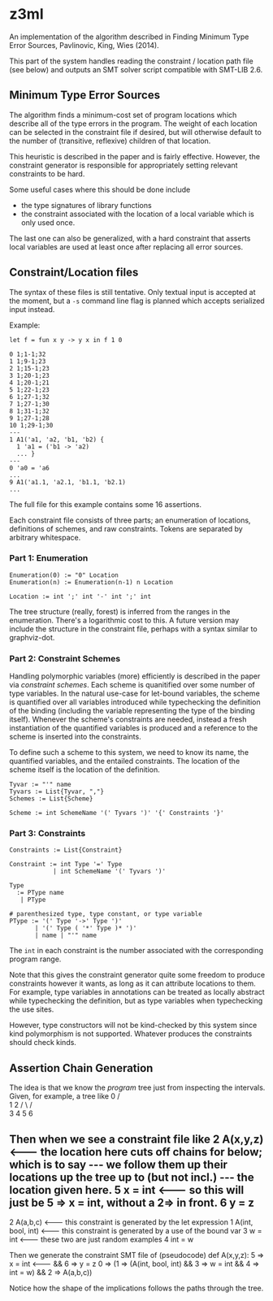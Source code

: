 # z3ml

An implementation of the algorithm described in Finding Minimum Type Error Sources, Pavlinovic, King, Wies (2014).

This part of the system handles reading the constraint / location path file (see below) and outputs an SMT solver script compatible with SMT-LIB 2.6.

## Minimum Type Error Sources

The algorithm finds a minimum-cost set of program locations which describe all of the type errors in the program. The weight of each location can be selected in the constraint file if desired, but will
otherwise default to the number of (transitive, reflexive) children of that location.

This heuristic is described in the paper and is fairly effective. However, the constraint generator is responsible for appropriately setting relevant constraints to be hard.

Some useful cases where this should be done include
* the type signatures of library functions
* the constraint associated with the location of a local variable which is only used once.

The last one can also be generalized, with a hard constraint that asserts local variables are used at least once after replacing all error sources.

## Constraint/Location files

The syntax of these files is still tentative. Only textual input is accepted at the moment, but a `-s` command line flag is planned which accepts serialized input instead.

Example:
```
let f = fun x y -> y x in f 1 0
```
```
0 1;1-1;32
1 1;9-1;23
2 1;15-1;23
3 1;20-1;23
4 1;20-1;21
5 1;22-1;23
6 1;27-1;32
7 1;27-1;30
8 1;31-1;32
9 1;27-1;28
10 1;29-1;30
---
1 A1('a1, 'a2, 'b1, 'b2) {
  1 'a1 = ('b1 -> 'a2)
  ... }
---
0 'a0 = 'a6
...
9 A1('a1.1, 'a2.1, 'b1.1, 'b2.1)
...
```
The full file for this example contains some 16 assertions.

Each constraint file consists of three parts; an enumeration of locations, definitions of schemes, and raw constraints.
Tokens are separated by arbitrary whitespace.

### Part 1: Enumeration

```
Enumeration(0) := "0" Location
Enumeration(n) := Enumeration(n-1) n Location

Location := int ';' int '-' int ';' int
```

The tree structure (really, forest) is inferred from the ranges in the enumeration. There's a logarithmic cost to this. A future version may include the structure in the constraint file, perhaps with a syntax similar to graphviz-dot.

### Part 2: Constraint Schemes

Handling polymorphic variables (more) efficiently is described in the paper via _constraint schemes_. Each scheme is quanitified
over some number of type variables. In the natural use-case for let-bound variables, the scheme is quantified over all variables introduced
while typechecking the definition of the binding (including the variable representing the type of the binding itself). Whenever the scheme's
constraints are needed, instead a fresh instantiation of the quantified variables is produced and a reference to the scheme is inserted
into the constraints.

To define such a scheme to this system, we need to know its name, the quantified variables, and the entailed constraints.
The location of the scheme itself is the location of the definition.

```
Tyvar := "'" name
Tyvars := List{Tyvar, ","}
Schemes := List{Scheme}

Scheme := int SchemeName '(' Tyvars ')' '{' Constraints '}'
```

### Part 3: Constraints

```
Constraints := List{Constraint}

Constraint := int Type '=' Type
            | int SchemeName '(' Tyvars ')'

Type
  := PType name
   | PType

# parenthesized type, type constant, or type variable
PType := '(' Type '->' Type ')' 
       | '(' Type ( '*' Type )* ')'
       | name | "'" name
```

The `int` in each constraint is the number associated with the corresponding program range. 

Note that this gives the constraint generator quite some freedom to produce constraints however it wants, as long as it can attribute locations to them. For example, type variables in annotations can be treated as locally abstract while typechecking the definition, but as type variables when typechecking the use sites.

However, type constructors will not be kind-checked by this system since kind polymorphism is not supported. Whatever produces the constraints should check kinds.

## Assertion Chain Generation

The idea is that we know the _program_ tree just from inspecting the intervals. Given,
for example, a tree like
          0
        /   \
       1     2
      / \   / \
     3   4 5   6

Then when we see a constraint file like
2 A(x,y,z)  <--- the location here cuts off chains for below; which is to say
             --- we follow them up their locations up the tree up to (but not incl.)
             --- the location given here.
  5 x = int <--- so this will just be 5 => x = int, without a 2=> in front.
  6 y = z
---
2 A(a,b,c)          <--- this constraint is generated by the let expression
1 A(int, bool, int) <--- this constraint is generated by a use of the bound var
3 w = int           <--- these two are just random examples
4 int = w

Then we generate the constraint SMT file of (pseudocode)
def A(x,y,z):
  5 => x = int   <--- 
  && 6 => y = z
0 => (1 => (A(int, bool, int)
            && 3 => w = int
            && 4 => int = w)
     && 2 => A(a,b,c))

Notice how the shape of the implications follows the paths through the tree.

